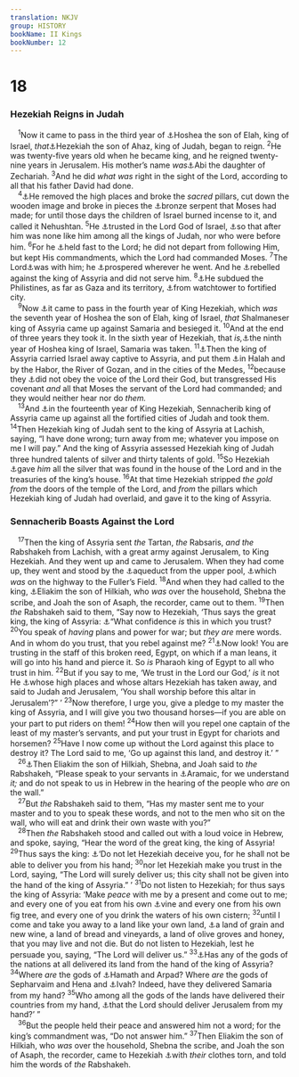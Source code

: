 ```yaml
---
translation: NKJV
group: HISTORY
bookName: II Kings 
bookNumber: 12
---
```


<div class="title"><h1>18</h1><h3>Hezekiah Reigns in Judah</h3></div>
<span class="verse 2vua_18_1"> <sup>1</sup>Now it came to pass in the third year of <a data-toggle="tooltip" data-placement="bottom" title="2 Kin. 17:1">⚓</a>Hoshea the son of Elah, king of Israel, <i>that</i><a data-toggle="tooltip" data-placement="bottom" title="2 Chr. 28:27; 29:1">⚓</a>Hezekiah the son of Ahaz, king of Judah, began to reign. </span>
<span class="verse 2vua_18_2"><sup>2</sup>He was twenty-five years old when he became king, and he reigned twenty-nine years in Jerusalem. His mother’s name <i>was</i><a data-toggle="tooltip" data-placement="bottom" title="Is. 38:5">⚓</a>Abi the daughter of Zechariah. </span>
<span class="verse 2vua_18_3"><sup>3</sup>And he did <i>what</i> <i>was</i> right in the sight of the Lord, according to all that his father David had done.<br/></span>
<span class="verse 2vua_18_4"> <sup>4</sup><a data-toggle="tooltip" data-placement="bottom" title="2 Chr. 31:1">⚓</a>He removed the high places and broke the <i>sacred</i> pillars, cut down the wooden image and broke in pieces the <a data-toggle="tooltip" data-placement="bottom" title="Num. 21:5–9">⚓</a>bronze serpent that Moses had made; for until those days the children of Israel burned incense to it, and called it Nehushtan. </span>
<span class="verse 2vua_18_5"><sup>5</sup>He <a data-toggle="tooltip" data-placement="bottom" title="2 Kin. 19:10; (Job 13:15; Ps. 13:5)">⚓</a>trusted in the Lord God of Israel, <a data-toggle="tooltip" data-placement="bottom" title="2 Kin. 23:25">⚓</a>so that after him was none like him among all the kings of Judah, nor who were before him. </span>
<span class="verse 2vua_18_6"><sup>6</sup>For he <a data-toggle="tooltip" data-placement="bottom" title="Deut. 10:20; Josh. 23:8">⚓</a>held fast to the Lord; he did not depart from following Him, but kept His commandments, which the Lord had commanded Moses. </span>
<span class="verse 2vua_18_7"><sup>7</sup>The Lord<a data-toggle="tooltip" data-placement="bottom" title="(2 Chr. 15:2)">⚓</a>was with him; he <a data-toggle="tooltip" data-placement="bottom" title="Gen. 39:2, 3; 1 Sam. 18:5, 14; Ps. 60:12">⚓</a>prospered wherever he went. And he <a data-toggle="tooltip" data-placement="bottom" title="2 Kin. 16:7">⚓</a>rebelled against the king of Assyria and did not serve him. </span>
<span class="verse 2vua_18_8"><sup>8</sup><a data-toggle="tooltip" data-placement="bottom" title="1 Chr. 4:41; 2 Chr. 28:18; Is. 14:29">⚓</a>He subdued the Philistines, as far as Gaza and its territory, <a data-toggle="tooltip" data-placement="bottom" title="2 Kin. 17:9">⚓</a>from watchtower to fortified city.<br/></span>
<span class="verse 2vua_18_9"> <sup>9</sup>Now <a data-toggle="tooltip" data-placement="bottom" title="2 Kin. 17:3">⚓</a>it came to pass in the fourth year of King Hezekiah, which <i>was</i> the seventh year of Hoshea the son of Elah, king of Israel, <i>that</i> Shalmaneser king of Assyria came up against Samaria and besieged it. </span>
<span class="verse 2vua_18_10"><sup>10</sup>And at the end of three years they took it. In the sixth year of Hezekiah, that <i>is,</i><a data-toggle="tooltip" data-placement="bottom" title="2 Kin. 17:6">⚓</a>the ninth year of Hoshea king of Israel, Samaria was taken. </span>
<span class="verse 2vua_18_11"><sup>11</sup><a data-toggle="tooltip" data-placement="bottom" title="2 Kin. 17:6; Hos. 1:4; Amos 4:2">⚓</a>Then the king of Assyria carried Israel away captive to Assyria, and put them <a data-toggle="tooltip" data-placement="bottom" title="1 Chr. 5:26">⚓</a>in Halah and by the Habor, the River of Gozan, and in the cities of the Medes, </span>
<span class="verse 2vua_18_12"><sup>12</sup>because they <a data-toggle="tooltip" data-placement="bottom" title="2 Kin. 17:7–18">⚓</a>did not obey the voice of the Lord their God, but transgressed His covenant <i>and</i> all that Moses the servant of the Lord had commanded; and they would neither hear nor do <i>them.</i><br/></span>
<span class="verse 2vua_18_13"> <sup>13</sup>And <a data-toggle="tooltip" data-placement="bottom" title="2 Chr. 32:1; Is. 36:1—39:8">⚓</a>in the fourteenth year of King Hezekiah, Sennacherib king of Assyria came up against all the fortified cities of Judah and took them. </span>
<span class="verse 2vua_18_14"><sup>14</sup>Then Hezekiah king of Judah sent to the king of Assyria at Lachish, saying, “I have done wrong; turn away from me; whatever you impose on me I will pay.” And the king of Assyria assessed Hezekiah king of Judah three hundred talents of silver and thirty talents of gold. </span>
<span class="verse 2vua_18_15"><sup>15</sup>So Hezekiah <a data-toggle="tooltip" data-placement="bottom" title="1 Kin. 15:18, 19; 2 Kin. 12:18; 16:8">⚓</a>gave <i>him</i> all the silver that was found in the house of the Lord and in the treasuries of the king’s house. </span>
<span class="verse 2vua_18_16"><sup>16</sup>At that time Hezekiah stripped <i>the</i> <i>gold</i> <i>from</i> the doors of the temple of the Lord, and <i>from</i> the pillars which Hezekiah king of Judah had overlaid, and gave it to the king of Assyria.<br/></span>
<div class="title"><h3>Sennacherib Boasts Against the Lord</h3></div>
<span class="verse 2vua_18_17"> <sup>17</sup>Then the king of Assyria sent <i>the</i> Tartan, <i>the</i> Rabsaris, <i> and the</i> Rabshakeh from Lachish, with a great army against Jerusalem, to King Hezekiah. And they went up and came to Jerusalem. When they had come up, they went and stood by the <a data-toggle="tooltip" data-placement="bottom" title="2 Kin. 20:20">⚓</a>aqueduct from the upper pool, <a data-toggle="tooltip" data-placement="bottom" title="Is. 7:3">⚓</a>which <i>was</i> on the highway to the Fuller’s Field. </span>
<span class="verse 2vua_18_18"><sup>18</sup>And when they had called to the king, <a data-toggle="tooltip" data-placement="bottom" title="2 Kin. 19:2; Is. 22:20">⚓</a>Eliakim the son of Hilkiah, who <i>was</i> over the household, Shebna the scribe, and Joah the son of Asaph, the recorder, came out to them. </span>
<span class="verse 2vua_18_19"><sup>19</sup>Then <i>the</i> Rabshakeh said to them, “Say now to Hezekiah, ‘Thus says the great king, the king of Assyria: <a data-toggle="tooltip" data-placement="bottom" title="2 Chr. 32:10; (Ps. 118:8, 9)">⚓</a>“What confidence <i>is</i> this in which you trust? </span>
<span class="verse 2vua_18_20"><sup>20</sup>You speak of <i>having</i> plans and power for war; but <i>they</i> <i>are</i> mere words. And in whom do you trust, that you rebel against me? </span>
<span class="verse 2vua_18_21"><sup>21</sup><a data-toggle="tooltip" data-placement="bottom" title="Is. 30:2–7; Ezek. 29:6, 7">⚓</a>Now look! You are trusting in the staff of this broken reed, Egypt, on which if a man leans, it will go into his hand and pierce it. So <i>is</i> Pharaoh king of Egypt to all who trust in him. </span>
<span class="verse 2vua_18_22"><sup>22</sup>But if you say to me, ‘We trust in the Lord our God,’ <i>is</i> it not He <a data-toggle="tooltip" data-placement="bottom" title="2 Kin. 18:4; 2 Chr. 31:1; 32:12">⚓</a>whose high places and whose altars Hezekiah has taken away, and said to Judah and Jerusalem, ‘You shall worship before this altar in Jerusalem’?” ’ </span>
<span class="verse 2vua_18_23"><sup>23</sup>Now therefore, I urge you, give a pledge to my master the king of Assyria, and I will give you two thousand horses—if you are able on your part to put riders on them! </span>
<span class="verse 2vua_18_24"><sup>24</sup>How then will you repel one captain of the least of my master’s servants, and put your trust in Egypt for chariots and horsemen? </span>
<span class="verse 2vua_18_25"><sup>25</sup>Have I now come up without the Lord against this place to destroy it? The Lord said to me, ‘Go up against this land, and destroy it.’ ”<br/></span>
<span class="verse 2vua_18_26"> <sup>26</sup><a data-toggle="tooltip" data-placement="bottom" title="Is. 36:11—39:8">⚓</a>Then Eliakim the son of Hilkiah, Shebna, and Joah said to <i>the</i> Rabshakeh, “Please speak to your servants in <a data-toggle="tooltip" data-placement="bottom" title="Ezra 4:7; Dan. 2:4">⚓</a>Aramaic, for we understand <i>it;</i> and do not speak to us in Hebrew in the hearing of the people who <i>are</i> on the wall.”<br/></span>
<span class="verse 2vua_18_27"> <sup>27</sup>But <i>the</i> Rabshakeh said to them, “Has my master sent me to your master and to you to speak these words, and not to the men who sit on the wall, who will eat and drink their own waste with you?”<br/></span>
<span class="verse 2vua_18_28"> <sup>28</sup>Then <i>the</i> Rabshakeh stood and called out with a loud voice in Hebrew, and spoke, saying, “Hear the word of the great king, the king of Assyria! </span>
<span class="verse 2vua_18_29"><sup>29</sup>Thus says the king: <a data-toggle="tooltip" data-placement="bottom" title="2 Chr. 32:15">⚓</a>‘Do not let Hezekiah deceive you, for he shall not be able to deliver you from his hand; </span>
<span class="verse 2vua_18_30"><sup>30</sup>nor let Hezekiah make you trust in the Lord, saying, “The Lord will surely deliver us; this city shall not be given into the hand of the king of Assyria.” ’ </span>
<span class="verse 2vua_18_31"><sup>31</sup>Do not listen to Hezekiah; for thus says the king of Assyria: ‘Make <i>peace</i> with me by a present and come out to me; and every one of you eat from his own <a data-toggle="tooltip" data-placement="bottom" title="1 Kin. 4:20, 25">⚓</a>vine and every one from his own fig tree, and every one of you drink the waters of his own cistern; </span>
<span class="verse 2vua_18_32"><sup>32</sup>until I come and take you away to a land like your own land, <a data-toggle="tooltip" data-placement="bottom" title="Deut. 8:7–9; 11:12">⚓</a>a land of grain and new wine, a land of bread and vineyards, a land of olive groves and honey, that you may live and not die. But do not listen to Hezekiah, lest he persuade you, saying, “The Lord will deliver us.” </span>
<span class="verse 2vua_18_33"><sup>33</sup><a data-toggle="tooltip" data-placement="bottom" title="2 Kin. 19:12; Is. 10:10, 11">⚓</a>Has any of the gods of the nations at all delivered its land from the hand of the king of Assyria? </span>
<span class="verse 2vua_18_34"><sup>34</sup>Where <i>are</i> the gods of <a data-toggle="tooltip" data-placement="bottom" title="2 Kin. 19:13">⚓</a>Hamath and Arpad? Where <i>are</i> the gods of Sepharvaim and Hena and <a data-toggle="tooltip" data-placement="bottom" title="2 Kin. 17:24">⚓</a>Ivah? Indeed, have they delivered Samaria from my hand? </span>
<span class="verse 2vua_18_35"><sup>35</sup>Who among all the gods of the lands have delivered their countries from my hand, <a data-toggle="tooltip" data-placement="bottom" title="Dan. 3:15">⚓</a>that the Lord should deliver Jerusalem from my hand?’ ”<br/></span>
<span class="verse 2vua_18_36"> <sup>36</sup>But the people held their peace and answered him not a word; for the king’s commandment was, “Do not answer him.” </span>
<span class="verse 2vua_18_37"><sup>37</sup>Then Eliakim the son of Hilkiah, who <i>was</i> over the household, Shebna the scribe, and Joah the son of Asaph, the recorder, came to Hezekiah <a data-toggle="tooltip" data-placement="bottom" title="Is. 33:7">⚓</a>with <i>their</i> clothes torn, and told him the words of <i>the</i> Rabshakeh.<br/></span>

